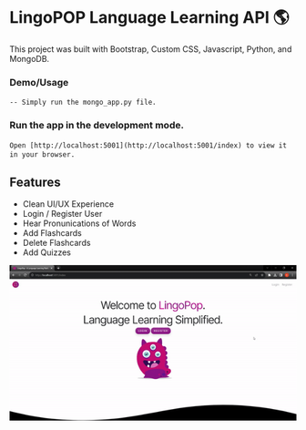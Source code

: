 # LingoPOP Language Learning API 🌎

This project was built with Bootstrap, Custom CSS, Javascript, Python, and MongoDB.

### Demo/Usage
```
-- Simply run the mongo_app.py file.
```


### Run the app in the development mode.
```
Open [http://localhost:5001](http://localhost:5001/index) to view it in your browser.
```
## Features
- Clean UI/UX Experience
- Login / Register User
- Hear Pronunications of Words
- Add Flashcards
- Delete Flashcards
- Add Quizzes

<img src="https://github.com/kirstiex/LanguageLearning/blob/main/Platform/static/images/demo.gif" />
